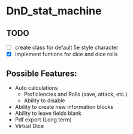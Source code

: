 # DnD_stat_machine

## TODO

- [ ] create class for default 5e style character
- [x] implement funtions for dice and dice rolls

## Possible Features:
* Auto calculations
   - Proficiencies and Rolls (save, attack, etc.)
   - Ability to disable
* Ability to create new information blocks
* Ability to leave fields blank
* Pdf export (Long term)
* Virtual Dice
